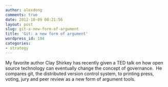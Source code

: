 ```yaml
---
author: alexdong
comments: true
date: 2012-10-09 08:21:56
layout: post
slug: git-a-new-form-of-argument
title: 'Git: a new form of argument'
wordpress_id: 194
categories:
- strategy
---
```


My favorite author Clay Shirkey has recently given a TED talk on how open source technology can eventually change the concept of governance.  He compares git, the distributed version control system, to printing press, voting, jury and peer review as a new form of argument tools.

